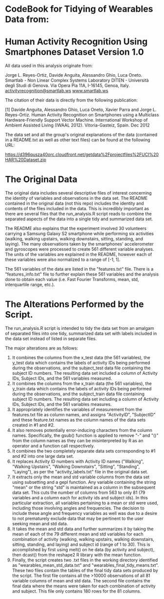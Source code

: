 # CodeBook for Tidying of Wearables Data from:
# Human Activity Recognition Using Smartphones Dataset Version 1.0


All data used in this analysis originate from:

Jorge L. Reyes-Ortiz, Davide Anguita, Alessandro Ghio, Luca Oneto.
Smartlab - Non Linear Complex Systems Laboratory
DITEN - Università degli Studi di Genova.
Via Opera Pia 11A, I-16145, Genoa, Italy.
activityrecognition@smartlab.ws
www.smartlab.ws

The citation of their data is directly from the following publication:

[1] Davide Anguita, Alessandro Ghio, Luca Oneto, Xavier Parra and Jorge L. Reyes-Ortiz. Human Activity Recognition on Smartphones using a Multiclass Hardware-Friendly Support Vector Machine. International Workshop of Ambient Assisted Living (IWAAL 2012). Vitoria-Gasteiz, Spain. Dec 2012


The data set and all the group's original explanations of the data (contained in a README.txt as well as other text files) can be found at the following URL:

https://d396qusza40orc.cloudfront.net/getdata%2Fprojectfiles%2FUCI%20HAR%20Dataset.zip

# The Original Data

The original data includes several descriptive files of interest concerning the identity of variables and observations in the data set.  The README contained in the original data (not this repo) includes the identity and contents of the files included in the data.  This is incredibly important as there are several files that the run_analysis.R script reads to combine the separated aspects of the data into a single tidy and summarized data set.  

The README also explains that the experiment involved 30 volunteers carrying a Samsung Galaxy S2 smartphone while performing six activities (walking, walking upstairs, walking downstairs, sitting, standing, and laying).  The many observations taken by the smartphones' accelerometer and gyroscopes were processed to create 561 different variable analyses.  The units of the variables are explained in the README, however each of these variables were also normalized to a range of [-1, 1]. 

The 561 variables of the data are listed in the "features.txt" file. There is a "features_info.txt" file to further explain these 561 variables and the analysis done to obtain each value (i.e. Fast Fourier Transforms, mean, std, interquartile range, etc.).

# The Alterations Performed by the Script.

The run_analysis.R script is intended to tidy the data set from an amalgam of separated files into one tidy, summarized data set with labels included in the data set instead of listed in separate files.

The major alterations are as follows:

1. It combines the columns from the x_test data (the 561 variables), the y_test data which contains the labels of activity IDs being performed during the observations, and the subject_test data file containing the subject ID numbers.  The resulting data set included a column of Activity IDs, Subject IDs, and the 561 variables measured.
2. It combines the columns from the x_train data (the 561 variables), the y_train data which contains the labels of activity IDs being performed during the observations, and the subject_train data file containing subject ID numbers.  The resulting data set including a column of Activity IDs, Subject IDs, and the 561 variables measures.
3. It appropriately identifies the variables of measurement from the features.txt file as column names, and assigns "ActivityID", "SubjectID" and these feature.txt names as the column names of the data sets created in #1 and #2.
4. It also removes potentially error-inducing characters from the column names.  Specifically, the gsub() function is applied to remove "-" and "()" from the column names as they can be misinterpreted by R as an operator and a function call respectively.
5. It combines the two completely separate data sets corresponding to #1 and #2 into one large data set.
6. It replaces Activity ID numbers with Activity ID names ("Walking", "Walking Upstairs", "Walking Downstairs", "Sitting", "Standing", "Laying"), as per the "activity_labels.txt" file in the original data set.
7. It extracts only the mean and std variable columns from the data set using subsetting and a gepl function.  Any variable containing the string "mean" or the string "std" is maintained as a column in the subsequent data set.  This cuts the number of columns from 563 to only 81 (79 variables and a column each for activity ids and subject ids).  In this particular extraction, all variables pertaining to a mean or std were used, including those involving angles and frequencies.  The decision to include these angle and frequency variables as well was due to a desire to not prematurely exclude data that may be pertinent to the user seeking mean and std data.
8. It takes the mean and std data and further summarizes it by taking the mean of each of the 79 different mean and std variables for each combination of activity (walking, walking upstairs, walking downstairs, sitting, standing, and laying) and subject id (range of 1 to 30).  This is accomplished by first using melt() on he data (by activity and subject), then dcast() from the reshape2 R library with the mean function.
9. Finally, the script creates two .txt files in the working directory identified as "wearables_mean_std_data.txt" and "wearables_final_tidy_means.txt".  These two files contain the tables of the final tidy data sets produced by the script.  The first file contains all the >10000 observations of all 81 variable columns of mean and std data.  The second file contains the final data where the means were taken for each combination of activity and subject.  This file only contains 180 rows for the 81 columns.
